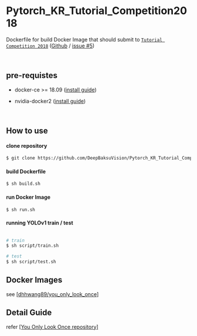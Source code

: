 # Pytorch_KR_Tutorial_Competition2018



Dockerfile for build Docker Image that should submit to [`Tutorial Competition 2018`](https://pytorchkr.github.io/Tutorial-Competition-2018/?fbclid=IwAR0MiIQOMFyXuL6Ygm6mMfFE2Wc-xMXOssF97fOmzUn_QQaDy5h7jLJkByI) ([Github](https://github.com/PyTorchKR/Tutorial-Competition-2018) / [issue #5](https://github.com/PyTorchKR/Tutorial-Competition-2018/issues/5))

​    

## pre-requistes

- docker-ce >= 18.09 ([install guide](https://docs.docker.com/install/linux/docker-ce/ubuntu/#install-docker-ce))

- nvidia-docker2 ([install guide](https://github.com/NVIDIA/nvidia-docker))

​    

## How to use


#### clone repository

```bash
$ git clone https://github.com/DeepBaksuVision/Pytorch_KR_Tutorial_Competition2018.git
```



#### build Dockerfile

```bash
$ sh build.sh
```



#### run Docker Image

```bash
$ sh run.sh
```



#### running YOLOv1 train / test

```bash

# train
$ sh script/train.sh

# test
$ sh script/test.sh
```

## Docker Images
see [[dhhwang89/you_only_look_once]](https://hub.docker.com/r/dhhwang89/you_only_look_once)

## Detail Guide

refer [[You Only Look Once repository]](https://github.com/DeepBaksuVision/You_Only_Look_Once)
